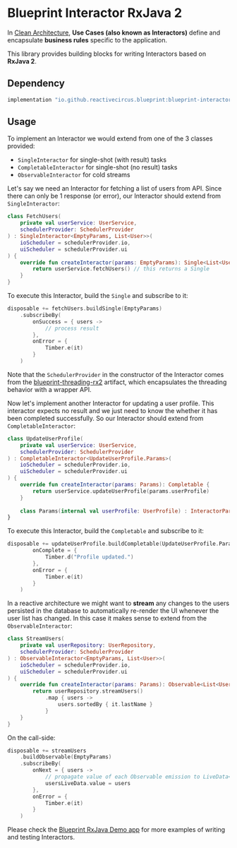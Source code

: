 # Blueprint Interactor RxJava 2

In [Clean Architecture][clean-architecture], **Use Cases (also known as Interactors)** define and encapsulate **business rules** specific to the application.

This library provides building blocks for writing Interactors based on **RxJava 2**.

## Dependency

```groovy
implementation "io.github.reactivecircus.blueprint:blueprint-interactor-rx2:${blueprint_version}"
```

## Usage

To implement an Interactor we would extend from one of the 3 classes provided:

* `SingleInteractor` for single-shot (with result) tasks
* `CompletableInteractor` for single-shot (no result) tasks
* `ObservableInteractor` for cold streams

Let's say we need an Interactor for fetching a list of users from API. Since there can only be 1 response (or error), our Interactor should extend from `SingleInteractor`:

```kotlin
class FetchUsers(
    private val userService: UserService,
    schedulerProvider: SchedulerProvider
) : SingleInteractor<EmptyParams, List<User>>(
    ioScheduler = schedulerProvider.io,
    uiScheduler = schedulerProvider.ui
) {
    override fun createInteractor(params: EmptyParams): Single<List<User>> {
        return userService.fetchUsers() // this returns a Single
    }
}
```

To execute this Interactor, build the `Single` and subscribe to it:

```kotlin
disposable += fetchUsers.buildSingle(EmptyParams)
    .subscribeBy(
        onSuccess = { users ->
            // process result
        },
        onError = {
            Timber.e(it)
        }
    )
```

Note that the `SchedulerProvider` in the constructor of the Interactor comes from the [blueprint-threading-rx2][threading-rx2] artifact, which encapsulates the threading behavior with a wrapper API.

Now let's implement another Interactor for updating a user profile. This interactor expects no result and we just need to know the whether it has been completed successfully. So our Interactor should extend from `CompletableInteractor`:

```kotlin
class UpdateUserProfile(
    private val userService: UserService,
    schedulerProvider: SchedulerProvider
) : CompletableInteractor<UpdateUserProfile.Params>(
    ioScheduler = schedulerProvider.io,
    uiScheduler = schedulerProvider.ui
) {
    override fun createInteractor(params: Params): Completable {
        return userService.updateUserProfile(params.userProfile)
    }
    
    class Params(internal val userProfile: UserProfile) : InteractorParams
}
```

To execute this Interactor, build the `Completable` and subscribe to it:

```kotlin
disposable += updateUserProfile.buildCompletable(UpdateUserProfile.Params(userProfile)).subscribeBy(
        onComplete = {
            Timber.d("Profile updated.")
        },
        onError = {
            Timber.e(it)
        }
    )
```

In a reactive architecture we might want to **stream** any changes to the users persisted in the database to automatically re-render the UI whenever the user list has changed. In this case it makes sense to extend from the `ObservableInteractor`:

```kotlin
class StreamUsers(
    private val userRepository: UserRepository,
    schedulerProvider: SchedulerProvider
) : ObservableInteractor<EmptyParams, List<User>>(
    ioScheduler = schedulerProvider.io,
    uiScheduler = schedulerProvider.ui
) {
    override fun createInteractor(params: Params): Observable<List<User>> {
        return userRepository.streamUsers()
            .map { users ->
                users.sortedBy { it.lastName }
            }
    }
}
```

On the call-side:
 
```kotlin
disposable += streamUsers
    .buildObservable(EmptyParams)
    .subscribeBy(
        onNext = { users ->
            // propagate value of each Observable emission to LiveData<List<User>>
            usersLiveData.value = users
        },
        onError = {
            Timber.e(it)
        }
    )
```

Please check the [Blueprint RxJava Demo app][demo-rx] for more examples of writing and testing Interactors. 

[clean-architecture]: http://blog.cleancoder.com/uncle-bob/2012/08/13/the-clean-architecture.html
[threading-rx2]: https://github.com/ReactiveCircus/blueprint/tree/master/blueprint-threading-rx2/
[demo-rx]: https://github.com/ReactiveCircus/blueprint/tree/master/samples/demo-rx/
